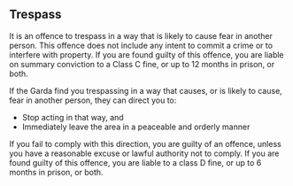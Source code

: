 ##  Trespass

It is an offence to trespass in a way that is likely to cause fear in another
person. This offence does not include any intent to commit a crime or to
interfere with property. If you are found guilty of this offence, you are
liable on summary conviction to a Class C fine, or up to 12 months in prison,
or both.

If the Garda find you trespassing in a way that causes, or is likely to cause,
fear in another person, they can direct you to:

  * Stop acting in that way, and 
  * Immediately leave the area in a peaceable and orderly manner 

If you fail to comply with this direction, you are guilty of an offence,
unless you have a reasonable excuse or lawful authority not to comply. If you
are found guilty of this offence, you are liable to a class D fine, or up to 6
months in prison, or both.
